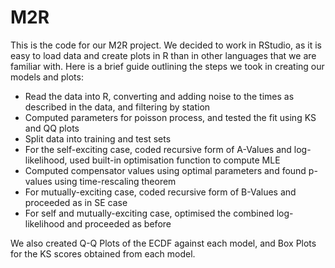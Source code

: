 # M2R
This is the code for our M2R project. We decided to work in RStudio, as it is easy to load data and create plots in R than in other languages that we are familiar with. Here is a brief guide outlining the steps we took in creating our models and plots:

+ Read the data into R, converting and adding noise to the times as described in the data, and filtering by station
+ Computed parameters for poisson process, and tested the fit using KS and QQ plots
+ Split data into training and test sets
+ For the self-exciting case, coded recursive form of A-Values and log-likelihood, used built-in optimisation function to compute MLE
+ Computed compensator values using optimal parameters and found p-values using time-rescaling theorem
+ For mutually-exciting case, coded recursive form of B-Values and proceeded as in SE case
+ For self and mutually-exciting case, optimised the combined log-likelihood and proceeded as before

We also created Q-Q Plots of the ECDF against each model, and Box Plots for the KS scores obtained from each model.
